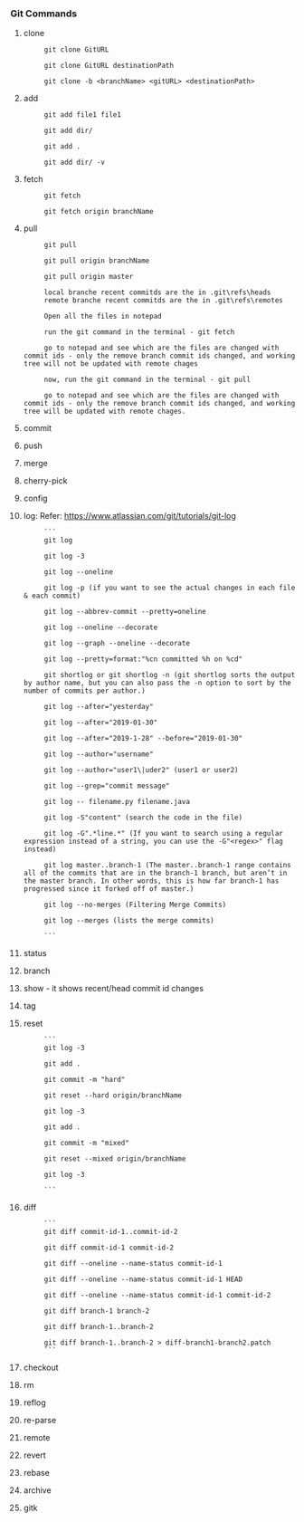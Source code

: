 ### Git Commands

1. clone

            git clone GitURL

            git clone GitURL destinationPath

            git clone -b <branchName> <gitURL> <destinationPath>

1. add

            git add file1 file1

            git add dir/

            git add .
            
            git add dir/ -v

1. fetch

            git fetch
            
            git fetch origin branchName

1. pull

            git pull
            
            git pull origin branchName
            
            git pull origin master
            
            local branche recent commitds are the in .git\refs\heads
            remote branche recent commitds are the in .git\refs\remotes

            Open all the files in notepad
            
            run the git command in the terminal - git fetch
            
            go to notepad and see which are the files are changed with commit ids - only the remove branch commit ids changed, and working tree will not be updated with remote chages
            
            now, run the git command in the terminal - git pull
            
            go to notepad and see which are the files are changed with commit ids - only the remove branch commit ids changed, and working tree will be updated with remote chages.

1. commit

1. push

1. merge

1. cherry-pick 

1. config

1. log: Refer: https://www.atlassian.com/git/tutorials/git-log

            ```
            git log

            git log -3

            git log --oneline

            git log -p (if you want to see the actual changes in each file & each commit)

            git log --abbrev-commit --pretty=oneline

            git log --oneline --decorate

            git log --graph --oneline --decorate

            git log --pretty=format:"%cn committed %h on %cd"

            git shortlog or git shortlog -n (git shortlog sorts the output by author name, but you can also pass the -n option to sort by the number of commits per author.)

            git log --after="yesterday"

            git log --after="2019-01-30"

            git log --after="2019-1-28" --before="2019-01-30"

            git log --author="username"

            git log --author="user1\|uder2" (user1 or user2)

            git log --grep="commit message"

            git log -- filename.py filename.java

            git log -S"content" (search the code in the file)

            git log -G".*line.*" (If you want to search using a regular expression instead of a string, you can use the -G"<regex>" flag instead)

            git log master..branch-1 (The master..branch-1 range contains all of the commits that are in the branch-1 branch, but aren’t in the master branch. In other words, this is how far branch-1 has progressed since it forked off of master.)

            git log --no-merges (Filtering Merge Commits)

            git log --merges (lists the merge commits)

            ```

1. status

1. branch

1. show - it shows recent/head commit id changes

1. tag

1. reset

            ```
            git log -3

            git add .

            git commit -m "hard"

            git reset --hard origin/branchName

            git log -3

            git add .

            git commit -m "mixed"

            git reset --mixed origin/branchName

            git log -3

            ```

1. diff

            ```
            git diff commit-id-1..commit-id-2

            git diff commit-id-1 commit-id-2

            git diff --oneline --name-status commit-id-1

            git diff --oneline --name-status commit-id-1 HEAD

            git diff --oneline --name-status commit-id-1 commit-id-2

            git diff branch-1 branch-2

            git diff branch-1..branch-2

            git diff branch-1..branch-2 > diff-branch1-branch2.patch
            ```

1. checkout

1. rm

1. reflog

1. re-parse

1. remote 

1. revert 

1. rebase 

1. archive 

1. gitk
